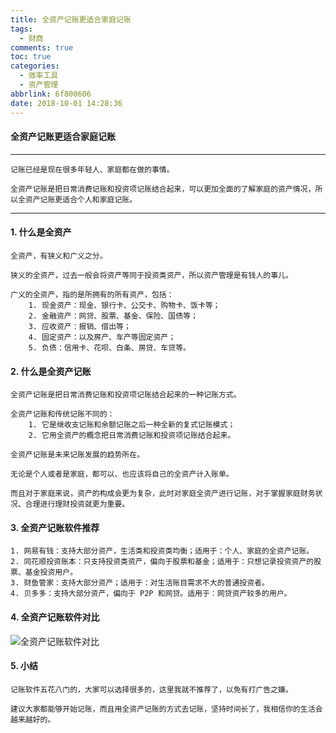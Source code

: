 ```yaml
---
title: 全资产记账更适合家庭记账
tags:
  - 财商
comments: true
toc: true
categories:
  - 效率工具
  - 资产管理
abbrlink: 6f800606
date: 2018-10-01 14:28:36
---
```

<script type="text/javascript" src="/js/src/bai.js"></script>

#### 全资产记账更适合家庭记账

---

    记账已经是现在很多年轻人、家庭都在做的事情。

    全资产记账是把日常消费记账和投资项记账结合起来，可以更加全面的了解家庭的资产情况，所以全资产记账更适合个人和家庭记账。

---
#### 1. 什么是全资产

    全资产，有狭义和广义之分。

    狭义的全资产，过去一般会将资产等同于投资类资产，所以资产管理是有钱人的事儿。

    广义的全资产，指的是所拥有的所有资产，包括：
        1. 现金资产：现金、银行卡、公交卡、购物卡、饭卡等；
        2. 金融资产：网贷、股票、基金、保险、国债等；
        3. 应收资产：报销、借出等；
        4. 固定资产：以及房产、车产等固定资产；
        5. 负债：信用卡、花呗、白条、房贷、车贷等。

#### 2. 什么是全资产记账

    全资产记账是把日常消费记账和投资项记账结合起来的一种记账方式。

    全资产记账和传统记账不同的：
        1. 它是继收支记账和余额记账之后一种全新的复式记账模式；
        2. 它用全资产的概念把日常消费记账和投资项记账结合起来。

    全资产记账是未来记账发展的趋势所在。

    无论是个人或者是家庭，都可以、也应该将自己的全资产计入账单。

    而且对于家庭来说，资产的构成会更为复杂，此时对家庭全资产进行记账，对于掌握家庭财务状况、合理进行理财投资就更为重要。


#### 3. 全资产记账软件推荐

    1. 网易有钱：支持大部分资产，生活类和投资类均衡；适用于：个人、家庭的全资产记账。
    2. 同花顺投资账本：只支持投资类资产，偏向于股票和基金；适用于：只想记录投资资产的股票、基金投资用户。
    3. 财鱼管家：支持大部分资产；适用于：对生活账目需求不大的普通投资者。
    4. 贝多多：支持大部分资产，偏向于 P2P 和网贷。适用于：网贷资产较多的用户。

#### 4. 全资产记账软件对比

![全资产记账软件对比](https://i.imgur.com/8bbQkrN.jpg)

#### 5. 小结


    记账软件五花八门的，大家可以选择很多的，这里我就不推荐了，以免有打广告之嫌。

    建议大家都能够开始记账，而且用全资产记账的方式去记账，坚持时间长了，我相信你的生活会越来越好的。
